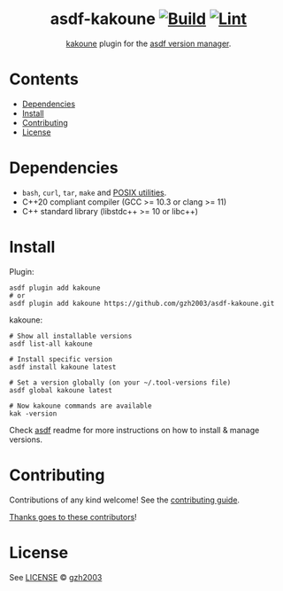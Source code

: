 <div align="center">

# asdf-kakoune [![Build](https://github.com/gzh2003/asdf-kakoune/actions/workflows/build.yml/badge.svg)](https://github.com/gzh2003/asdf-kakoune/actions/workflows/build.yml) [![Lint](https://github.com/gzh2003/asdf-kakoune/actions/workflows/lint.yml/badge.svg)](https://github.com/gzh2003/asdf-kakoune/actions/workflows/lint.yml)

[kakoune](http://kakoune.org/) plugin for the [asdf version manager](https://asdf-vm.com).

</div>

# Contents

- [Dependencies](#dependencies)
- [Install](#install)
- [Contributing](#contributing)
- [License](#license)

# Dependencies

- `bash`, `curl`, `tar`, `make` and [POSIX utilities](https://pubs.opengroup.org/onlinepubs/9699919799/idx/utilities.html).
- C++20 compliant compiler (GCC >= 10.3 or clang >= 11)
- C++ standard library (libstdc++ >= 10 or libc++)

# Install

Plugin:

```shell
asdf plugin add kakoune
# or
asdf plugin add kakoune https://github.com/gzh2003/asdf-kakoune.git
```

kakoune:

```shell
# Show all installable versions
asdf list-all kakoune

# Install specific version
asdf install kakoune latest

# Set a version globally (on your ~/.tool-versions file)
asdf global kakoune latest

# Now kakoune commands are available
kak -version
```

Check [asdf](https://github.com/asdf-vm/asdf) readme for more instructions on how to
install & manage versions.

# Contributing

Contributions of any kind welcome! See the [contributing guide](contributing.md).

[Thanks goes to these contributors](https://github.com/gzh2003/asdf-kakoune/graphs/contributors)!

# License

See [LICENSE](LICENSE) © [gzh2003](https://github.com/gzh2003/)
